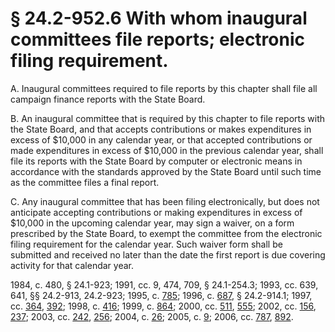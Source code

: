 # § 24.2-952.6 With whom inaugural committees file reports; electronic filing requirement.

<p>A. Inaugural committees required to file reports by this chapter shall file all campaign finance reports with the State Board.</p><p>B. An inaugural committee that is required by this chapter to file reports with the State Board, and that accepts contributions or makes expenditures in excess of $10,000 in any calendar year, or that accepted contributions or made expenditures in excess of $10,000 in the previous calendar year, shall file its reports with the State Board by computer or electronic means in accordance with the standards approved by the State Board until such time as the committee files a final report.</p><p>C. Any inaugural committee that has been filing electronically, but does not anticipate accepting contributions or making expenditures in excess of $10,000 in the upcoming calendar year, may sign a waiver, on a form prescribed by the State Board, to exempt the committee from the electronic filing requirement for the calendar year. Such waiver form shall be submitted and received no later than the date the first report is due covering activity for that calendar year.</p><p>1984, c. 480, § 24.1-923; 1991, cc. 9, 474, 709, § 24.1-254.3; 1993, cc. 639, 641, §§ 24.2-913, 24.2-923; 1995, c. <a href='http://lis.virginia.gov/cgi-bin/legp604.exe?951+ful+CHAP0785'>785</a>; 1996, c. <a href='http://lis.virginia.gov/cgi-bin/legp604.exe?961+ful+CHAP0687'>687</a>, § 24.2-914.1; 1997, cc. <a href='http://lis.virginia.gov/cgi-bin/legp604.exe?971+ful+CHAP0364'>364</a>, <a href='http://lis.virginia.gov/cgi-bin/legp604.exe?971+ful+CHAP0392'>392</a>; 1998, c. <a href='http://lis.virginia.gov/cgi-bin/legp604.exe?981+ful+CHAP0416'>416</a>; 1999, c. <a href='http://lis.virginia.gov/cgi-bin/legp604.exe?991+ful+CHAP0864'>864</a>; 2000, cc. <a href='http://lis.virginia.gov/cgi-bin/legp604.exe?001+ful+CHAP0511'>511</a>, <a href='http://lis.virginia.gov/cgi-bin/legp604.exe?001+ful+CHAP0555'>555</a>; 2002, cc. <a href='http://lis.virginia.gov/cgi-bin/legp604.exe?021+ful+CHAP0156'>156</a>, <a href='http://lis.virginia.gov/cgi-bin/legp604.exe?021+ful+CHAP0237'>237</a>; 2003, cc. <a href='http://lis.virginia.gov/cgi-bin/legp604.exe?031+ful+CHAP0242'>242</a>, <a href='http://lis.virginia.gov/cgi-bin/legp604.exe?031+ful+CHAP0256'>256</a>; 2004, c. <a href='http://lis.virginia.gov/cgi-bin/legp604.exe?041+ful+CHAP0026'>26</a>; 2005, c. <a href='http://lis.virginia.gov/cgi-bin/legp604.exe?051+ful+CHAP0009'>9</a>; 2006, cc. <a href='http://lis.virginia.gov/cgi-bin/legp604.exe?061+ful+CHAP0787'>787</a>, <a href='http://lis.virginia.gov/cgi-bin/legp604.exe?061+ful+CHAP0892'>892</a>.</p>